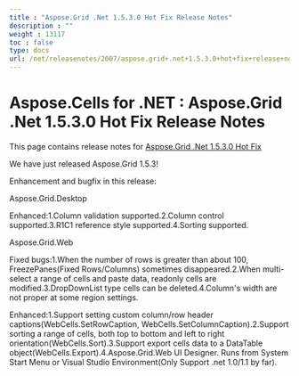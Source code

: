 ```yaml
---
title : "Aspose.Grid .Net 1.5.3.0 Hot Fix Release Notes" 
description : "" 
weight : 13117 
toc : false
type: docs
url: /net/releasenotes/2007/aspose.grid+.net+1.5.3.0+hot+fix+release+notes/
---
```


# Aspose.Cells for .NET : Aspose.Grid .Net 1.5.3.0 Hot Fix Release Notes


This page contains release notes for [Aspose.Grid .Net 1.5.3.0 Hot Fix](http://www.aspose.com/downloads/cells/net/new-releases/aspose.grid-.net-1.5.3.0-hot-fix/)

We have just released Aspose.Grid 1.5.3!

Enhancement and bugfix in this release:

Aspose.Grid.Desktop

Enhanced:1.Column validation supported.2.Column control supported.3.R1C1 reference style supported.4.Sorting supported.

Aspose.Grid.Web

Fixed bugs:1.When the number of rows is greater than about 100, FreezePanes(Fixed Rows/Columns) sometimes disappeared.2.When multi-select a range of cells and paste data, readonly cells are modified.3.DropDownList type cells can be deleted.4.Column's width are not proper at some region settings.

Enhanced:1.Support setting custom column/row header captions(WebCells.SetRowCaption, WebCells.SetColumnCaption).2.Support sorting a range of cells, both top to bottom and left to right orientation(WebCells.Sort).3.Support export cells data to a DataTable object(WebCells.Export).4.Aspose.Grid.Web UI Designer. Runs from System Start Menu or Visual Studio Environment(Only Support .net 1.0/1.1 by far).

